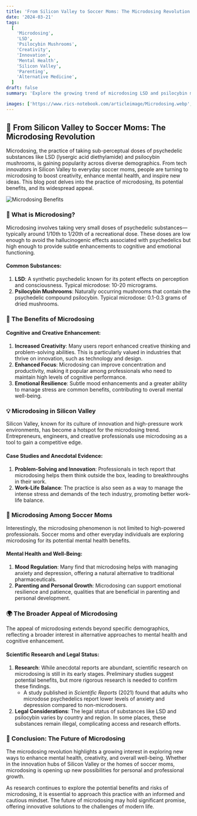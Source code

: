 ```yaml
---
title: 'From Silicon Valley to Soccer Moms: The Microdosing Revolution 🌟💡'
date: '2024-03-21'
tags:
  [
    'Microdosing',
    'LSD',
    'Psilocybin Mushrooms',
    'Creativity',
    'Innovation',
    'Mental Health',
    'Silicon Valley',
    'Parenting',
    'Alternative Medicine',
  ]
draft: false
summary: 'Explore the growing trend of microdosing LSD and psilocybin mushrooms. From tech innovators in Silicon Valley to everyday soccer moms, discover how people are using these psychedelics to boost creativity, enhance mental health, and inspire new ideas. 🌟💡🍄'

images: ['https://www.rics-notebook.com/articleimage/Microdosing.webp', 'https://media.springernature.com/lw685/springer-static/image/art%3A10.1038%2Fs41598-021-01811-4/MediaObjects/41598_2021_1811_Fig2_HTML.webp?as=webp']
---
```


## 🌟 From Silicon Valley to Soccer Moms: The Microdosing Revolution

Microdosing, the practice of taking sub-perceptual doses of psychedelic substances like LSD (lysergic acid diethylamide) and psilocybin mushrooms, is gaining popularity across diverse demographics. From tech innovators in Silicon Valley to everyday soccer moms, people are turning to microdosing to boost creativity, enhance mental health, and inspire new ideas. This blog post delves into the practice of microdosing, its potential benefits, and its widespread appeal.

![Microdosing Benefits](https://media.springernature.com/lw685/springer-static/image/art%3A10.1038%2Fs41598-021-01811-4/MediaObjects/41598_2021_1811_Fig2_HTML.webp?as=webp)

### 🔬 What is Microdosing?

Microdosing involves taking very small doses of psychedelic substances—typically around 1/10th to 1/20th of a recreational dose. These doses are low enough to avoid the hallucinogenic effects associated with psychedelics but high enough to provide subtle enhancements to cognitive and emotional functioning.

#### **Common Substances**:

1. **LSD**: A synthetic psychedelic known for its potent effects on perception and consciousness. Typical microdose: 10-20 micrograms.
2. **Psilocybin Mushrooms**: Naturally occurring mushrooms that contain the psychedelic compound psilocybin. Typical microdose: 0.1-0.3 grams of dried mushrooms.

### 🌟 The Benefits of Microdosing

#### **Cognitive and Creative Enhancement**:

1. **Increased Creativity**: Many users report enhanced creative thinking and problem-solving abilities. This is particularly valued in industries that thrive on innovation, such as technology and design.
2. **Enhanced Focus**: Microdosing can improve concentration and productivity, making it popular among professionals who need to maintain high levels of cognitive performance.
3. **Emotional Resilience**: Subtle mood enhancements and a greater ability to manage stress are common benefits, contributing to overall mental well-being.

### 💡 Microdosing in Silicon Valley

Silicon Valley, known for its culture of innovation and high-pressure work environments, has become a hotspot for the microdosing trend. Entrepreneurs, engineers, and creative professionals use microdosing as a tool to gain a competitive edge.

#### **Case Studies and Anecdotal Evidence**:

1. **Problem-Solving and Innovation**: Professionals in tech report that microdosing helps them think outside the box, leading to breakthroughs in their work.
2. **Work-Life Balance**: The practice is also seen as a way to manage the intense stress and demands of the tech industry, promoting better work-life balance.

### 🏡 Microdosing Among Soccer Moms

Interestingly, the microdosing phenomenon is not limited to high-powered professionals. Soccer moms and other everyday individuals are exploring microdosing for its potential mental health benefits.

#### **Mental Health and Well-Being**:

1. **Mood Regulation**: Many find that microdosing helps with managing anxiety and depression, offering a natural alternative to traditional pharmaceuticals.
2. **Parenting and Personal Growth**: Microdosing can support emotional resilience and patience, qualities that are beneficial in parenting and personal development.

### 🌍 The Broader Appeal of Microdosing

The appeal of microdosing extends beyond specific demographics, reflecting a broader interest in alternative approaches to mental health and cognitive enhancement.

#### **Scientific Research and Legal Status**:

1. **Research**: While anecdotal reports are abundant, scientific research on microdosing is still in its early stages. Preliminary studies suggest potential benefits, but more rigorous research is needed to confirm these findings.
   - A study published in _Scientific Reports_ (2021) found that adults who microdose psychedelics report lower levels of anxiety and depression compared to non-microdosers.
2. **Legal Considerations**: The legal status of substances like LSD and psilocybin varies by country and region. In some places, these substances remain illegal, complicating access and research efforts.

### 🌿 Conclusion: The Future of Microdosing

The microdosing revolution highlights a growing interest in exploring new ways to enhance mental health, creativity, and overall well-being. Whether in the innovation hubs of Silicon Valley or the homes of soccer moms, microdosing is opening up new possibilities for personal and professional growth.

As research continues to explore the potential benefits and risks of microdosing, it is essential to approach this practice with an informed and cautious mindset. The future of microdosing may hold significant promise, offering innovative solutions to the challenges of modern life.
